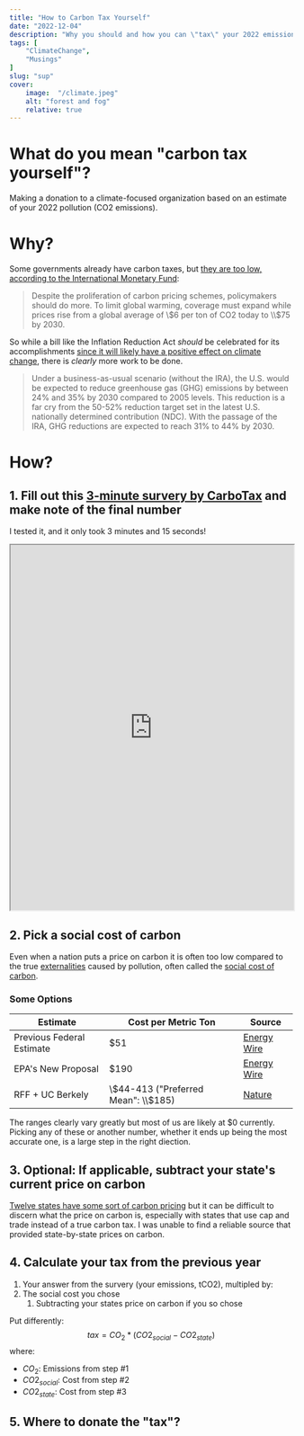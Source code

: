 ```yaml
---
title: "How to Carbon Tax Yourself"
date: "2022-12-04"
description: "Why you should and how you can \"tax\" your 2022 emissions"
tags: [
    "ClimateChange",
    "Musings"
]
slug: "sup"
cover:
    image:  "/climate.jpeg"
    alt: "forest and fog"
    relative: true
---
```


# What do you mean "carbon tax yourself"?
Making a donation to a climate-focused organization based on an estimate of your 2022 pollution (CO2 emissions). 

# Why?

Some governments already have carbon taxes, but [they are too low, according to the International Monetary Fund](https://www.imf.org/en/Blogs/Articles/2022/07/21/blog-more-countries-are-pricing-carbon-but-emissions-are-still-too-cheap):

>Despite the proliferation of carbon pricing schemes, policymakers should do more. To limit global warming, coverage must expand while prices rise from a global average of \\$6 per ton of CO2 today to \\$75 by 2030.

So while a bill like the Inflation Reduction Act *should* be celebrated for its accomplishments [since  it will likely have a positive effect on climate change](https://www.wri.org/update/brief-summary-climate-and-energy-provisions-inflation-reduction-act-2022), there is *clearly* more work to be done.

>Under a business-as-usual scenario (without the IRA), the U.S. would be expected to reduce greenhouse gas (GHG) emissions by between 24% and 35% by 2030 compared to 2005 levels. This reduction is a far cry from the 50-52% reduction target set in the latest U.S. nationally determined contribution (NDC). With the passage of the IRA, GHG reductions are expected to reach 31% to 44% by 2030.


# How?
## 1. Fill out this [3-minute survery by CarboTax](http://carbotax.org/) and make note of the final number
I tested it, and it only took 3 minutes and 15 seconds! 
<iframe src='http://carbotax.org' width=100% height=650px></iframe>

## 2. Pick a social cost of carbon
Even when a nation puts a price on carbon it is often too low compared to the true [externalities](https://www.investopedia.com/terms/e/externality.asp) caused by pollution, often called the [social cost of carbon](https://www.rff.org/publications/explainers/social-cost-carbon-101/). 
### Some Options
| Estimate                  | Cost per Metric Ton | Source                                                                                                                                                                                          |
|---------------------------|------------------|-------------------------------------------------------------------------------------------------------------------------------------------------------------------------------------------------|
| Previous Federal Estimate | $51               | [Energy Wire](https://www.eenews.net/articles/epa-floats-sharply-increased-social-cost-of-carbon/#:~:text=That%20document%20estimates%20the%20social,future%20impacts%20of%20climate%20change.) |
| EPA's New Proposal        | $190              | [Energy Wire](https://www.eenews.net/articles/epa-floats-sharply-increased-social-cost-of-carbon/#:~:text=That%20document%20estimates%20the%20social,future%20impacts%20of%20climate%20change.) |
| RFF + UC Berkely          | \\$44-413 ("Preferred Mean": \\$185)          | [Nature](https://www.nature.com/articles/s41586-022-05224-9)                                                                                                                                    |

The ranges clearly vary greatly but most of us are likely at $0 currently. Picking any of these or another number, whether it ends up being the most accurate one, is a large step in the right diection.
## 3. Optional: If applicable, subtract your state's current price on carbon
[Twelve states have some sort of carbon pricing](https://www.c2es.org/document/us-state-carbon-pricing-policies/#:~:text=Those%20states%20are%20California%20and,Greenhouse%20Gas%20Initiative%20(RGGI).) but it can be difficult to discern what the price on carbon is, especially with states that use cap and trade instead of a true carbon tax. I was unable to find a reliable source that provided state-by-state prices on carbon. 
## 4. Calculate your tax from the previous year
1. Your answer from the survery (your emissions, tCO2), multipled by:
2. The social cost you chose
	1. Subtracting your states price on carbon if you so chose

Put differently:
$$ tax = CO_2 * (CO2_{social} - CO2_{state})$$
where:

- $CO_2$: Emissions from step #1 
- $CO2_{social}$: Cost from step #2
- $CO2_{state}$: Cost from step #3 
## 5. Where to donate the "tax"?
